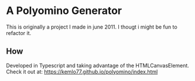 # A Polyomino Generator
This is originally a project I made in june 2011. I thougt i might be fun to refactor it.

## How
Developed in Typescript and taking advantage of the HTMLCanvasElement.
Check it out at: https://kemlo77.github.io/polyomino/index.html
